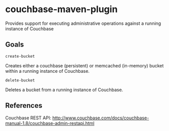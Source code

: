 couchbase-maven-plugin
======================

Provides support for executing administrative operations against a running instance of Couchbase

Goals
-----

    create-bucket
Creates either a couchbase (persistent) or memcached (in-memory) bucket within a running instance of Couchbase.

    delete-bucket
Deletes a bucket from a running instance of Couchbase.


References
----------

Couchbase REST API: http://www.couchbase.com/docs/couchbase-manual-1.8/couchbase-admin-restapi.html
